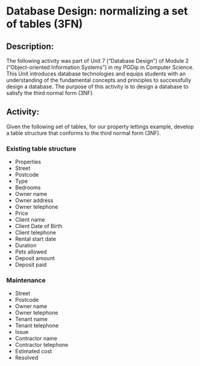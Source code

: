 # Database Design: normalizing a set of tables (3FN)

## Description: 

The following activity was part of Unit 7 (“Database Design”) of Module 2 (“Object-oriented Information Systems”) in my PGDip in Computer Science. This Unit introduces database technologies and equips students with an understanding of the fundamental concepts and principles to successfully design a database. The purpose of this activity is to design a database to satisfy the third normal form (3NF). 

## Activity: 

Given the following set of tables, for our property lettings example, develop a table structure that conforms to the third normal form (3NF).  

### Existing table structure
* Properties
* Street
* Postcode
* Type
* Bedrooms
* Owner name
* Owner address
* Owner telephone
* Price
* Client name
* Client Date of Birth
* Client telephone
* Rental start date
* Duration
* Pets allowed
* Deposit amount
* Deposit paid


### Maintenance
* Street
* Postcode
* Owner name
* Owner telephone
* Tenant name
* Tenant telephone
* Issue
* Contractor name
* Contractor telephone
* Estimated cost
* Resolved

